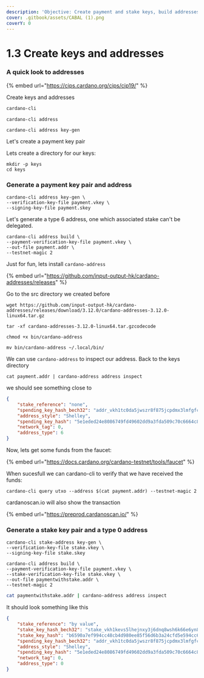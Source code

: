 ```yaml
---
description: 'Objective: Create payment and stake keys, build addresses'
cover: .gitbook/assets/CABAL (1).png
coverY: 0
---
```


# 1.3 Create keys and addresses

### A quick look to addresses

{% embed url="https://cips.cardano.org/cips/cip19/" %}

Create keys and addresses&#x20;

```bash
cardano-cli
```

```
cardano-cli address
```

```
cardano-cli address key-gen
```

Let's create a payment key pair

Lets create a directory for our keys:

```
mkdir -p keys
cd keys
```

### Generate a payment key pair and address

```
cardano-cli address key-gen \
--verification-key-file payment.vkey \
--signing-key-file payment.skey
```

Let's generate a type 6 address, one which associated stake can't be delegated.

```
cardano-cli address build \
--payment-verification-key-file payment.vkey \
--out-file payment.addr \
--testnet-magic 2
```

Just for fun, lets install `cardano-address`&#x20;

{% embed url="https://github.com/input-output-hk/cardano-addresses/releases" %}

Go to the src directory we created before

```
wget https://github.com/input-output-hk/cardano-addresses/releases/download/3.12.0/cardano-addresses-3.12.0-linux64.tar.gz
```

```
tar -xf cardano-addresses-3.12.0-linux64.tar.gzcodecode
```

```
chmod +x bin/cardano-address
```

```
mv bin/cardano-address ~/.local/bin/
```

We can use `cardano-address` to inspect our address. Back to the keys directory&#x20;

```
cat payment.addr | cardano-address address inspect
```

we should see something close to

```json
{
    "stake_reference": "none",
    "spending_key_hash_bech32": "addr_vkh1tc0da5jwszr8f875jcpdmx3lmfgfcuxxvexggufyvmnhg3r5p2x",
    "address_style": "Shelley",
    "spending_key_hash": "5e1eded24e8086749fd49602dd9a3fda509c70c6664c84712466e774",
    "network_tag": 0,
    "address_type": 6
}
```

Now, lets get some funds from the faucet:

{% embed url="https://docs.cardano.org/cardano-testnet/tools/faucet" %}

When sucesfull we can cardano-cli to verify that we have received the funds:

```
cardano-cli query utxo --address $(cat payment.addr) --testnet-magic 2
```

cardanoscan.io will also show the transaction

{% embed url="https://preprod.cardanoscan.io/" %}

### Generate a stake key pair and a type 0 address

```
cardano-cli stake-address key-gen \
--verification-key-file stake.vkey \
--signing-key-file stake.skey
```

```
cardano-cli address build \
--payment-verification-key-file payment.vkey \
--stake-verification-key-file stake.vkey \
--out-file paymentwithstake.addr \
--testnet-magic 2
```

```bash
cat paymentwithstake.addr | cardano-address address inspect
```

It should look something like this

```json
{
    "stake_reference": "by value",
    "stake_key_hash_bech32": "stake_vkh1kevs5lhejnxy3j6dnq8wsh6k66e6yn8atev5e3jy7asajygx8zx",
    "stake_key_hash": "b6590a7ef994cc48cb4d980ee85f56d6b3a24cfd5e594cc644f761d9",
    "spending_key_hash_bech32": "addr_vkh1tc0da5jwszr8f875jcpdmx3lmfgfcuxxvexggufyvmnhg3r5p2x",
    "address_style": "Shelley",
    "spending_key_hash": "5e1eded24e8086749fd49602dd9a3fda509c70c6664c84712466e774",
    "network_tag": 0,
    "address_type": 0
}
```
